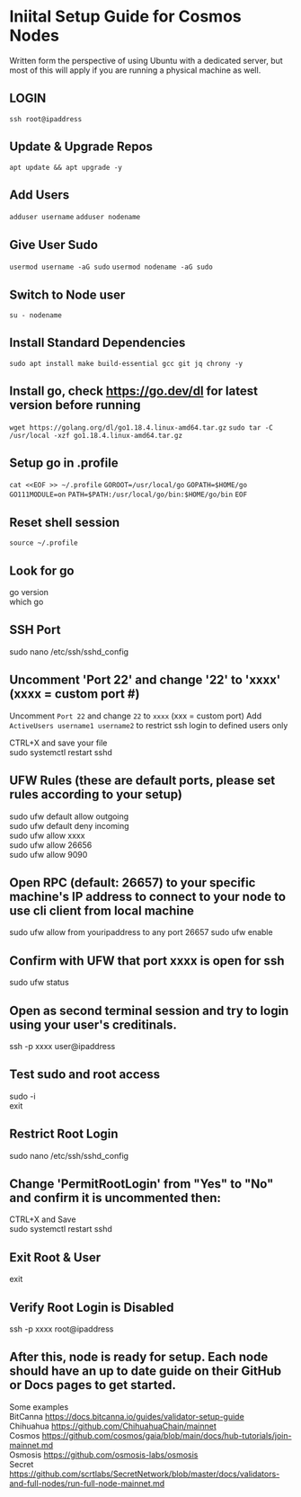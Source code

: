 # Iniital Setup Guide for Cosmos Nodes
Written form the perspective of using Ubuntu with a dedicated server, but most of this will apply if you are running a physical machine as well.

## LOGIN
`ssh root@ipaddress`

## Update & Upgrade Repos
`apt update && apt upgrade -y`

## Add Users
`adduser username`
`adduser nodename`  

## Give User Sudo
`usermod username -aG sudo` 
`usermod nodename -aG sudo`

## Switch to Node user
`su - nodename`

## Install Standard Dependencies
`sudo apt install make build-essential gcc git jq chrony -y`

## Install go, check https://go.dev/dl for latest version before running
`wget https://golang.org/dl/go1.18.4.linux-amd64.tar.gz`
`sudo tar -C /usr/local -xzf go1.18.4.linux-amd64.tar.gz`

## Setup go in .profile
`cat <<EOF >> ~/.profile`
`GOROOT=/usr/local/go`
`GOPATH=$HOME/go`
`GO111MODULE=on`
`PATH=$PATH:/usr/local/go/bin:$HOME/go/bin`
`EOF`

## Reset shell session
`source ~/.profile`

## Look for go
go version  
which go

## SSH Port
sudo nano /etc/ssh/sshd_config

## Uncomment 'Port 22' and change '22' to 'xxxx' (xxxx = custom port #)

Uncomment `Port 22` and change `22` to `xxxx` (xxx = custom port)
Add `ActiveUsers username1 username2` to restrict ssh login to defined users only

CTRL+X and save your file  
sudo systemctl restart sshd

## UFW Rules (these are default ports, please set rules according to your setup)
sudo ufw default allow outgoing  
sudo ufw default deny incoming  
sudo ufw allow xxxx  
sudo ufw allow 26656  
sudo ufw allow 9090

## Open RPC (default: 26657) to your specific machine's IP address to connect to your node to use cli client from local machine
sudo ufw allow from youripaddress to any port 26657
sudo ufw enable

## Confirm with UFW that port xxxx is open for ssh
sudo ufw status

## Open as second terminal session and try to login using your user's creditinals.
ssh -p xxxx user@ipaddress

## Test sudo and root access
sudo -i  
exit

## Restrict Root Login
sudo nano /etc/ssh/sshd_config  
 
## Change 'PermitRootLogin' from "Yes" to "No" and confirm it is uncommented then: 
CTRL+X and Save  
sudo systemctl restart sshd

## Exit Root & User
exit

## Verify Root Login is Disabled
ssh -p xxxx root@ipaddress

## After this, node is ready for setup. Each node should have an up to date guide on their GitHub or Docs pages to get started.

Some examples  
BitCanna https://docs.bitcanna.io/guides/validator-setup-guide  
Chihuahua https://github.com/ChihuahuaChain/mainnet  
Cosmos https://github.com/cosmos/gaia/blob/main/docs/hub-tutorials/join-mainnet.md  
Osmosis https://github.com/osmosis-labs/osmosis  
Secret https://github.com/scrtlabs/SecretNetwork/blob/master/docs/validators-and-full-nodes/run-full-node-mainnet.md
